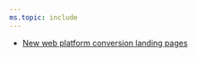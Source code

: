 ```yaml
---
ms.topic: include
---
```


- [New web platform conversion landing pages](#new-web-platform-conversion-landing-pages)